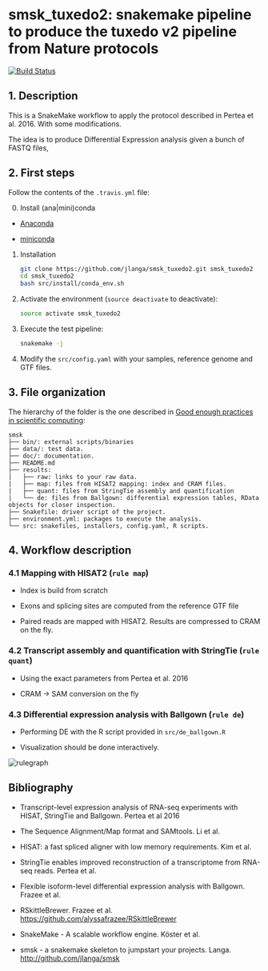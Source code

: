 # smsk_tuxedo2: snakemake pipeline to produce the tuxedo v2 pipeline from Nature protocols

[![Build Status](https://travis-ci.org/jlanga/smsk_tuxedo2.svg?branch=master)](https://travis-ci.org/jlanga/smsk_tuxedo2)



## 1. Description

This is a SnakeMake workflow to apply the protocol described in Pertea et al. 2016. With some
modifications.

The idea is to produce Differential Expression analysis given a bunch of FASTQ files,



## 2. First steps

Follow the contents of the `.travis.yml` file:

0. Install (ana|mini)conda

- [Anaconda](https://www.continuum.io/downloads)

- [miniconda](http://conda.pydata.org/miniconda.html)

1. Installation

    ```sh
    git clone https://github.com/jlanga/smsk_tuxedo2.git smsk_tuxedo2
    cd smsk_tuxedo2
    bash src/install/conda_env.sh
    ```

2. Activate the environment (`source deactivate` to deactivate):
    ```sh
    source activate smsk_tuxedo2
    ```

3. Execute the test pipeline:

    ```sh
    snakemake -j
    ```

4.  Modify the `src/config.yaml` with your samples, reference genome and GTF files.



## 3. File organization

The hierarchy of the folder is the one described in [Good enough practices in scientific computing](https://swcarpentry.github.io/good-enough-practices-in-scientific-computing/):

```
smsk
├── bin/: external scripts/binaries
├── data/: test data.
├── doc/: documentation.
├── README.md
├── results:
|   ├── raw: links to your raw data.
|   ├── map: files from HISAT2 mapping: index and CRAM files.
|   ├── quant: files from StringTie assembly and quantification
|   └── de: files from Ballgown: differential expression tables, RData objects for closer inspection.
├── Snakefile: driver script of the project.
├── environment.yml: packages to execute the analysis.
└── src: snakefiles, installers, config.yaml, R scripts.
```



## 4. Workflow description

### 4.1 Mapping with HISAT2 (`rule map`)

- Index is build from scratch

- Exons and splicing sites are computed from the reference GTF file

- Paired reads are mapped with HISAT2. Results are compressed to CRAM on the fly.

### 4.2 Transcript assembly and quantification with StringTie (`rule quant`)

- Using the exact parameters from Pertea et al. 2016

- CRAM -> SAM conversion on the fly

### 4.3 Differential expression analysis with Ballgown (`rule de`)

- Performing DE with the R script provided in `src/de_ballgown.R`

- Visualization should be done interactively.

![rulegraph](https://raw.github.com/jlanga/smsk_tuxedo2/master/rulegraph.svg?sanitize=true)



## Bibliography

- Transcript-level expression analysis of RNA-seq experiments with HISAT, StringTie and Ballgown. Pertea et al 2016

- The Sequence Alignment/Map format and SAMtools. Li et al.

- HISAT: a fast spliced aligner with low memory requirements. Kim et al.

- StringTie enables improved reconstruction of a transcriptome from RNA-seq reads. Pertea et al.

- Flexible isoform-level differential expression analysis with Ballgown. Frazee et al.

- RSkittleBrewer. Frazee et al. https://github.com/alyssafrazee/RSkittleBrewer

- SnakeMake - A scalable workflow engine. Köster et al.

- smsk - a snakemake skeleton to jumpstart your projects. Langa. http://github.com/jlanga/smsk
